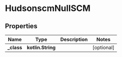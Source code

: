 
# HudsonscmNullSCM

## Properties
Name | Type | Description | Notes
------------ | ------------- | ------------- | -------------
**_class** | **kotlin.String** |  |  [optional]



